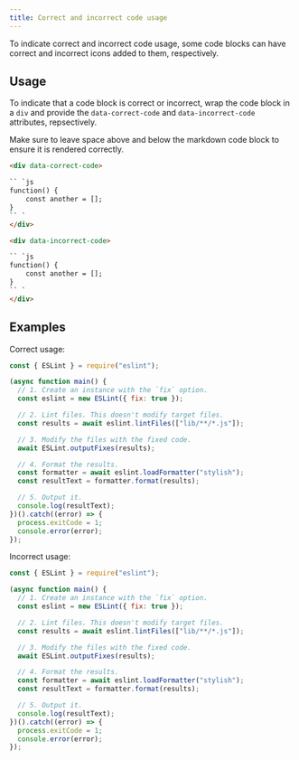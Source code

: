 ```yaml
---
title: Correct and incorrect code usage 
---
```


To indicate correct and incorrect code usage, some code blocks can have correct and incorrect icons added to them, respectively.

## Usage

To indicate that a code block is correct or incorrect, wrap the code block in a `div` and provide the `data-correct-code` and `data-incorrect-code` attributes, repsectively.

Make sure to leave space above and below the markdown code block to ensure it is rendered correctly.

```html
<div data-correct-code>

`` `js
function() {
    const another = [];
}
`` `
</div>

<div data-incorrect-code>

`` `js
function() {
    const another = [];
}
`` `
</div>
```

## Examples

Correct usage:

<div data-correct-code>

```js
const { ESLint } = require("eslint");

(async function main() {
  // 1. Create an instance with the `fix` option.
  const eslint = new ESLint({ fix: true });

  // 2. Lint files. This doesn't modify target files.
  const results = await eslint.lintFiles(["lib/**/*.js"]);

  // 3. Modify the files with the fixed code.
  await ESLint.outputFixes(results);

  // 4. Format the results.
  const formatter = await eslint.loadFormatter("stylish");
  const resultText = formatter.format(results);

  // 5. Output it.
  console.log(resultText);
})().catch((error) => {
  process.exitCode = 1;
  console.error(error);
});
```

</div>

Incorrect usage:

<div data-incorrect-code>

```js
const { ESLint } = require("eslint");

(async function main() {
  // 1. Create an instance with the `fix` option.
  const eslint = new ESLint({ fix: true });

  // 2. Lint files. This doesn't modify target files.
  const results = await eslint.lintFiles(["lib/**/*.js"]);

  // 3. Modify the files with the fixed code.
  await ESLint.outputFixes(results);

  // 4. Format the results.
  const formatter = await eslint.loadFormatter("stylish");
  const resultText = formatter.format(results);

  // 5. Output it.
  console.log(resultText);
})().catch((error) => {
  process.exitCode = 1;
  console.error(error);
});
```

</div>
